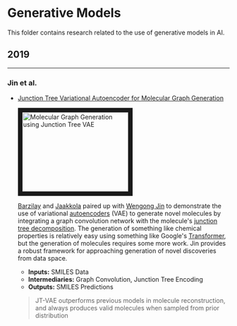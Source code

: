Generative Models
=====

This folder contains research related to the use of generative models in AI.

## 2019
---

### Jin et al.

- [Junction Tree Variational Autoencoder for Molecular Graph Generation](Jin_2019.pdf)

   <a href="http://www.youtube.com/watch?feature=player_embedded&v=QFRv_lOWeKI
" target="_blank"><img src="http://img.youtube.com/vi/QFRv_lOWeKI/0.jpg" 
alt="Molecular Graph Generation using Junction Tree VAE" width="240" height="180" border="10" /></a>

   [Barzilay](https://people.csail.mit.edu/regina/) and [Jaakkola](http://people.csail.mit.edu/tommi/) paired up with [Wengong Jin](http://people.csail.mit.edu/wengong/) to demonstrate the use of variational [autoencoders](https://en.wikipedia.org/wiki/Autoencoder) (VAE) to generate novel molecules by integrating a graph convolution network with the molecule's [junction tree decomposition](https://en.wikipedia.org/wiki/Tree_decomposition). The generation of something like chemical properties is relatively easy using something like Google's [Transformer](https://arxiv.org/abs/1706.03762), but the generation of molecules requires some more work. Jin provides a robust framework for approaching generation of novel discoveries from data space.

   - **Inputs:** SMILES Data
   - **Intermediaries:**
   Graph Convolution, Junction Tree Encoding
   - **Outputs:** SMILES Predictions

   > JT-VAE outperforms previous
models in molecule reconstruction, and always produces
valid molecules when sampled from prior distribution


